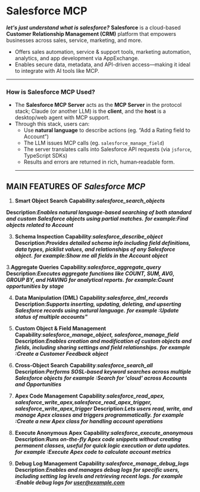 # Salesforce MCP

***let's just understand what is salesforce?***
**Salesforce** is a cloud-based **Customer Relationship Management (CRM)** platform that empowers businesses across sales, service, marketing, and more.  
- Offers sales automation, service & support tools, marketing automation, analytics, and app development via AppExchange.  
- Enables secure data, metadata, and API-driven access—making it ideal to integrate with AI tools like MCP.
---

### How is Salesforce MCP Used?

- The **Salesforce MCP Server** acts as the **MCP Server** in the protocol stack; Claude (or another LLM) is the **client**, and the **host** is a desktop/web agent with MCP support.
- Through this stack, users can:
  - Use **natural language** to describe actions (eg. “Add a Rating field to Account”)
  - The LLM issues MCP calls (eg. `salesforce_manage_field`)
  - The server translates calls into Salesforce API requests (via `jsforce`, TypeScript SDKs)
  - Results and errors are returned in rich, human‑readable form.
  ---

## MAIN FEATURES OF ***Salesforce MCP***

1. **Smart Object Search**
**Capability**:***salesforce_search_objects***

**Description**:***Enables natural language-based searching of both standard and custom Salesforce objects using partial matches.***
***for example:Find objects related to Account***

3. **Schema Inspection**
**Capability**:***salesforce_describe_object***
**Description**:***Provides detailed schema info including field definitions, data types, picklist values, and relationships of any Salesforce object.***
***for example:Show me all fields in the Account object***

3.**Aggregate Queries**
**Capability**:***salesforce_aggregate_query***
**Description**:***Executes aggregate functions like COUNT, SUM, AVG, GROUP BY, and HAVING for analytical reports.***
***for example:Count opportunities by stage***

4. **Data Manipulation (DML)**
**Capability**:***salesforce_dml_records***
**Description**:***Supports inserting, updating, deleting, and upserting Salesforce records using natural language.***
***for example :Update status of multiple accounts"***

5. **Custom Object & Field Management**
**Capability**:***salesforce_manage_object, salesforce_manage_field***
**Description**:***Enables creation and modification of custom objects and fields, including sharing settings and field relationships.***
***for example :Create a Customer Feedback object***

6. **Cross-Object Search**
**Capability**:***salesforce_search_all***
**Description**:***Performs SOSL-based keyword searches across multiple Salesforce objects***
***for example :Search for 'cloud' across Accounts and Opportunities***

7. **Apex Code Management**
**Capability**:***salesforce_read_apex, salesforce_write_apex,salesforce_read_apex_trigger, salesforce_write_apex_trigger***
**Description**:***Lets users read, write, and manage Apex classes and triggers programmatically.***
***for example :Create a new Apex class for handling account operations***

8. **Execute Anonymous Apex**
**Capability**:***salesforce_execute_anonymous***
**Description**:***Runs on-the-fly Apex code snippets without creating permanent classes, useful for quick logic execution or data updates.***
***for example :Execute Apex code to calculate account metrics***

9. **Debug Log Management**
**Capability**:***salesforce_manage_debug_logs***
**Description**:***Enables and manages debug logs for specific users, including setting log levels and retrieving recent logs.***
***for example :Enable debug logs for user@example.com***






